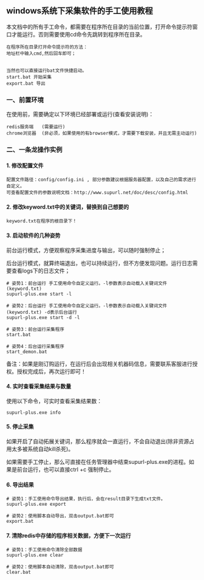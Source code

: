 ## windows系统下采集软件的手工使用教程

本文档中的所有手工命令，都需要在程序所在目录的当前位置，打开命令提示符窗口才能运行。否则需要使用cd命令先跳转到程序所在目录。

```
在程序所在目录打开命令提示符的方法：
地址栏中输入cmd,然后回车即可；


当然也可以直接运行bat文件快捷启动。
start.bat 开始采集
export.bat 导出
```

### 一、前置环境

在使用前，需要确定以下环境已经部署或运行(查看安装说明)：

    redis服务端   (需要运行)
    chrome浏览器  (非必须，如果使用的有browser模式，才需要下载安装，并且无需主动运行)


### 二、一条龙操作实例


#### 1. 修改配置文件

```
配置文件路径：config/config.ini , 部分参数建议根据服务器配置，以及自己的需求进行自定义。
可查看配置文件的参数说明文档：http://www.supurl.net/doc/desc/config.html
```


#### 2. 修改keyword.txt中的关键词，替换到自己想要的
```
keyword.txt在程序的根目录下！
```

#### 3. 启动软件的几种姿势

前台运行模式，方便观察程序采集进度与输出，可以随时强制停止；

后台运行模式，就算终端退出，也可以持续运行，但不方便发现问题。运行日志需要查看logs下的日志文件；

```
# 姿势1：前台运行 手工使用命令自定义运行。-l参数表示自动载入关键词文件(keyword.txt)
supurl-plus.exe start -l   

# 姿势2：后台运行 手工使用命令自定义运行。-l参数表示自动载入关键词文件(keyword.txt) -d表示后台运行
supurl-plus.exe start -d -l   

# 姿势3：前台运行采集程序
start.bat          

# 姿势4：后台运行采集程序
start_demon.bat    

```

备注：如果是刚订购运行，在运行后会出现相关机器码信息，需要联系客服进行授权。授权完成后，再次运行即可！


#### 4. 实时查看采集结果与数量

使用以下命令，可实时查看采集结果数：

```
supurl-plus.exe info
```


#### 5. 停止采集

如果开启了自动拓展关键词，那么程序就会一直运行，不会自动退出(除非资源占用太多被系统自动kill杀死)。

如果需要手工停止，那么可直接在任务管理器中结束supurl-plus.exe的进程。如果是前台运行，也可以直接ctrl +c 强制停止。


#### 6. 导出结果

```
# 姿势1：手工使用命令导出结果，执行后，会在result目录下生成txt文件。
supurl-plus.exe export

# 姿势2：使用脚本自动导出，双击output.bat即可
export.bat
```

#### 7. 清除redis中存储的程序相关数据，方便下一次运行

```
# 姿势1：手工使用命令清除全部数据
supurl-plus.exe clear

# 姿势2：使用脚本自动清除，双击output.bat即可
clear.bat
```